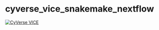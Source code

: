 # cyverse_vice_snakemake_nextflow

[![CyVerse VICE](https://de.cyverse.org/Powered-By-CyVerse-blue.svg)](https://de.cyverse.org/de/?type=quick-launch&quick-launch-id=fb7d1330-9b39-458c-b760-60bde08301b6&app-id=0f4b3044-e6ef-11ea-844a-008cfa5ae621)


